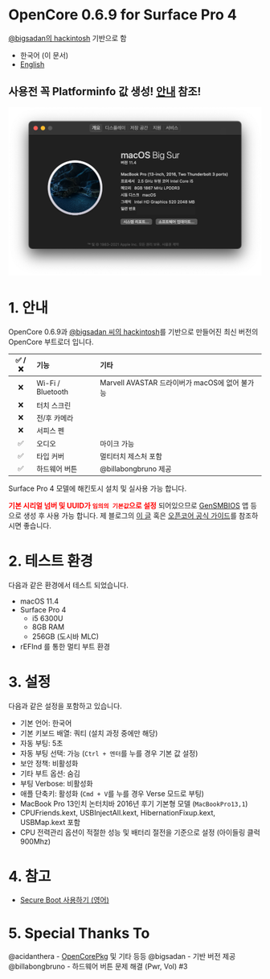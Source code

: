 # OpenCore 0.6.9 for Surface Pro 4
[@bigsadan의 hackintosh](https://github.com/bigsadan/surface-pro-4-hackintosh) 기반으로 함

- 한국어 (이 문서)
- [English](https://github.com/icaros7/OpenCore_Surface_Pro_4/blob/opencore-0.6.9/Readme.md)

## **사용전 꼭 Platforminfo 값 생성!** [안내](#1.-안내) 참조!

![](screenshot.png)

# 1. 안내
OpenCore 0.6.9과 [@bigsadan 씨의 hackintosh](https://github.com/bigsadan/surface-pro-4-hackintosh)를 기반으로 만들어진 최신 버전의 OpenCore 부트로더 입니다.

|✅ / ❌|기능|기타|
|:---:|:---|:---|
|❌|Wi-Fi / Bluetooth|Marvell AVASTAR 드라이버가 macOS에 없어 불가능|
|❌|터치 스크린||
|❌|전/후 카메라||
|❌|서피스 펜||
|✅|오디오|마이크 가능|
|✅|타입 커버|멀티터치 제스처 포함|
|✅|하드웨어 버튼|@billabongbruno 제공|


Surface Pro 4 모델에 해킨토시 설치 및 실사용 가능 합니다.

<span style="color:red">**기본 시리얼 넘버 및 UUID가 `임의의 기본값`으로 설정**</span> 되어있으므로 [GenSMBIOS](https://github.com/corpnewt/GenSMBIOS) 앱 등으로 생성 후 사용 가능 합니다. 제 블로그의 [이 글](https://minnote.net/해킨토시_hackintosh/Surface-Pro-4-Hackintosh/#6-1-모델-식별자-및-uuid-변경) 혹은 [오픈코어 공식 가이드](https://dortania.github.io/OpenCore-Install-Guide/config-laptop.plist/skylake.html#platforminfo)를 참조하시면 좋습니다.

# 2. 테스트 환경
다음과 같은 환경에서 테스트 되었습니다.

- macOS 11.4
- Surface Pro 4
    - i5 6300U
    - 8GB RAM
    - 256GB (도시바 MLC)
- rEFInd 를 통한 멀티 부트 환경

# 3. 설정
다음과 같은 설정을 포함하고 있습니다.

- 기본 언어: 한국어
- 기본 키보드 배열: 쿼티 (설치 과정 중에만 해당)
- 자동 부팅: 5초
- 자동 부팅 선택: 가능 (`Ctrl + 엔터`를 누를 경우 기본 값 설정)
- 보안 정책: 비활성화
- 기타 부트 옵션: 숨김
- 부팅 Verbose: 비활성화
- 애플 단축키: 활성화 (`Cmd + V`를 누를 경우 Verse 모드로 부팅)
- MacBook Pro 13인치 논터치바 2016년 후기 기본형 모델 (`MacBookPro13,1`)
- CPUFriends.kext, USBInjectAll.kext, HibernationFixup.kext, USBMap.kext 포함
- CPU 전력관리 옵션이 적절한 성능 및 배터리 절전을 기준으로 설정 (아이들링 클럭 900Mhz)

# 4. 참고
- [Secure Boot 사용하기 (영어)](https://github.com/badstorm/surface-pro-7-opencore/blob/master/SecureBoot.With.Grub.md)

# 5. Special Thanks To
@acidanthera - [OpenCorePkg](https://github.com/acidanthera/OpenCorePkg) 및 기타 등등
@bigsadan - 기반 버전 제공
@billabongbruno - 하드웨어 버튼 문제 해결 (Pwr, Vol) #3